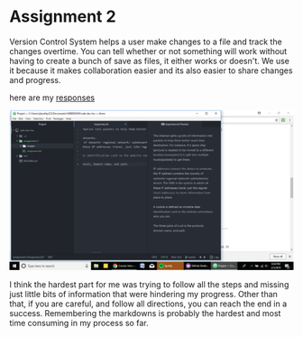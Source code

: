 # Assignment 2
Version Control System helps a user make changes to a file and track the changes overtime. You can tell whether or not something will work without having to create a bunch of save as files, it either works or doesn't. We use it because it makes collaboration easier and its also easier to share changes and progress.

 here are my [responses](./assignment-2/responses.txt)

![](./images/assignment_two_screenshot.png)


I think the hardest part for me was trying to follow all the steps and missing just little bits of information that were hindering my progress. Other than that, if you are careful, and follow all directions, you can reach the end in a success. Remembering the markdowns is probably the hardest and most time consuming in my process so far.
